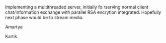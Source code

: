 Implementing a multithreaded server, initially fo rserving normal client chat/information exchange with parallel RSA encrytion integrated. Hopefully next phase would be to stream media.

Amartya

Kartik
